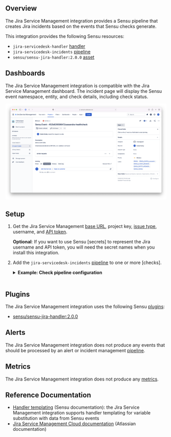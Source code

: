 ## Overview

<!-- Sensu Integration description; supports markdown -->

The Jira Service Management integration provides a Sensu pipeline that creates Jira incidents based on the events that Sensu checks generate.

<!-- Provide a high level overview of the integration contents (e.g. checks, filters, mutators, handlers, assets, etc) -->

This integration provides the following Sensu resources:

* `jira-servicedesk-handler` [handler]
* `jira-servicedesk-incidents` [pipeline]
* `sensu/sensu-jira-handler:2.0.0` [asset]

## Dashboards

<!-- List of supported dashboards w/ screenshots (supports png, jpeg, and gif images; relative paths only; e.g. `![](img/dashboard-1.png)` )-->

The Jira Service Management integration is compatible with the Jira Service Management dashboard. The incident page will display the Sensu event namespace, entity, and check details, including check status.

![](img/jira-service-mgmt-dashboard-screenshot.png)

## Setup

<!-- Sensu Integration setup instructions, including Sensu agent configuration and external component configuration -->
<!-- EXAMPLE: what configuration (if any) is required in a third-party service to enable monitoring? -->

1. Get the Jira Service Management [base URL], project key, [issue type], username, and [API token].

   **Optional**: If you want to use Sensu [secrets] to represent the Jira username and API token, you will need the secret names when you install this integration.

1. Add the `jira-servicedesk-incidents` [pipeline] to one or more [checks].

   <details><summary><strong>Example: Check pipeline configuration</strong></summary>

   ```yaml
   spec:
     pipelines:
       - api_version: core/v2
         type: Pipeline
         name: jira-servicedesk-incidents
   ```

   </details>
   <br>

## Plugins

<!-- Links to any Sensu Integration dependencies (i.e. Sensu Plugins) -->

The Jira Service Management integration uses the following Sensu [plugins]:

- [sensu/sensu-jira-handler:2.0.0][jira-plugin-bonsai]

## Alerts

<!-- List of all alerts generated by this integration. -->

The Jira Service Management integration does not produce any events that should be processed by an alert or incident management [pipeline].

## Metrics

<!-- List of all metrics or events collected by this integration. -->

The Jira Service Management integration does not produce any [metrics].

## Reference Documentation

<!-- Please provide links to any relevant reference documentation to help users learn more and/or troubleshoot this integration. -->

* [Handler templating][handler-templating] (Sensu documentation): the Jira Service Management integration supports handler templating for variable substitution with data from Sensu events
* [Jira Service Management Cloud documentation] (Atlassian documentation)


<!-- Links -->
[check]: https://docs.sensu.io/sensu-go/latest/observability-pipeline/observe-schedule/checks/
[asset]: https://docs.sensu.io/sensu-go/latest/plugins/assets/
[subscription]: https://docs.sensu.io/sensu-go/latest/observability-pipeline/observe-schedule/subscriptions/
[agents]: https://docs.sensu.io/sensu-go/latest/observability-pipeline/observe-schedule/agent/
[annotation]: https://docs.sensu.io/sensu-go/latest/observability-pipeline/observe-schedule/agent/#general-configuration-flags
[plugins]: https://docs.sensu.io/sensu-go/latest/plugins/
[metrics]: https://docs.sensu.io/sensu-go/latest/observability-pipeline/observe-schedule/metrics/
[handler]: https://docs.sensu.io/sensu-go/latest/observability-pipeline/observe-process/handlers/
[tokens]: https://docs.sensu.io/sensu-go/latest/observability-pipeline/observe-schedule/tokens/
[handler-templating]: https://docs.sensu.io/sensu-go/latest/observability-pipeline/observe-process/handler-templates/
[pipeline]: https://docs.sensu.io/sensu-go/latest/observability-pipeline/observe-process/pipelines/
[secret]: https://docs.sensu.io/sensu-go/latest/operations/manage-secrets/secrets/
[API token]: https://support.atlassian.com/atlassian-account/docs/manage-api-tokens-for-your-atlassian-account/
[jira-plugin-bonsai]: https://bonsai.sensu.io/assets/sensu/sensu-jira-handler
[issue type]: https://confluence.atlassian.com/servicedeskcloud/issue-types-1097176086.html
[base URL]: https://confluence.atlassian.com/adminjiraserver/configuring-the-base-url-938847830.html
[Jira Service Management Cloud documentation]: https://support.atlassian.com/jira-service-management-cloud/resources/
